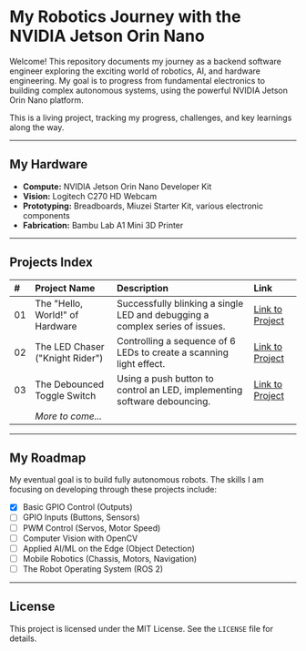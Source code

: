 # My Robotics Journey with the NVIDIA Jetson Orin Nano

Welcome! This repository documents my journey as a backend software engineer exploring the exciting world of robotics, AI, and hardware engineering. My goal is to progress from fundamental electronics to building complex autonomous systems, using the powerful NVIDIA Jetson Orin Nano platform.

This is a living project, tracking my progress, challenges, and key learnings along the way.

---

## My Hardware

* **Compute:** NVIDIA Jetson Orin Nano Developer Kit
* **Vision:** Logitech C270 HD Webcam
* **Prototyping:** Breadboards, Miuzei Starter Kit, various electronic components
* **Fabrication:** Bambu Lab A1 Mini 3D Printer

---

## Projects Index

| #  | Project Name                                | Description                                                                 | Link                                                 |
| :- | :------------------------------------------ | :-------------------------------------------------------------------------- | :--------------------------------------------------- |
| 01 | The "Hello, World!" of Hardware             | Successfully blinking a single LED and debugging a complex series of issues. | [Link to Project](./01-blinking-led/)               |
| 02 | The LED Chaser ("Knight Rider")             | Controlling a sequence of 6 LEDs to create a scanning light effect.         | [Link to Project](./02-led-chaser/)                  |
| 03 | The Debounced Toggle Switch                 | Using a push button to control an LED, implementing software debouncing.         | [Link to Project](./03-button-input/)                |
|    | *More to come...* |                                                                             |                                                      |


---

## My Roadmap

My eventual goal is to build fully autonomous robots. The skills I am focusing on developing through these projects include:

* [x] Basic GPIO Control (Outputs)
* [ ] GPIO Inputs (Buttons, Sensors)
* [ ] PWM Control (Servos, Motor Speed)
* [ ] Computer Vision with OpenCV
* [ ] Applied AI/ML on the Edge (Object Detection)
* [ ] Mobile Robotics (Chassis, Motors, Navigation)
* [ ] The Robot Operating System (ROS 2)

---

## License

This project is licensed under the MIT License. See the `LICENSE` file for details.

